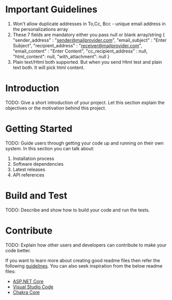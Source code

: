 # Important Guidelines
1. Won't allow duplicate addresses in To,Cc, Bcc - unique email address in the personalizations array
2. These 7 fields are mandatory either you pass null or blank array/string
{
	"sender_address" : "sender@mailprovider.com",
	"email_subject" : "Enter Subject",
	"recipient_address" : "receiver@mailprovider.com",
	"email_content" : "Enter Content",
	"cc_recipient_address" : null,
	"html_content": null,
	"with_attachment": null
}
3. Plain text/Html both supported. But when you send Html test and plain text both. It will pick html content.

# Introduction 
TODO: Give a short introduction of your project. Let this section explain the objectives or the motivation behind this project. 

# Getting Started
TODO: Guide users through getting your code up and running on their own system. In this section you can talk about:
1.	Installation process
2.	Software dependencies
3.	Latest releases
4.	API references

# Build and Test
TODO: Describe and show how to build your code and run the tests. 

# Contribute
TODO: Explain how other users and developers can contribute to make your code better. 

If you want to learn more about creating good readme files then refer the following [guidelines](https://docs.microsoft.com/en-us/azure/devops/repos/git/create-a-readme?view=azure-devops). You can also seek inspiration from the below readme files:
- [ASP.NET Core](https://github.com/aspnet/Home)
- [Visual Studio Code](https://github.com/Microsoft/vscode)
- [Chakra Core](https://github.com/Microsoft/ChakraCore)
